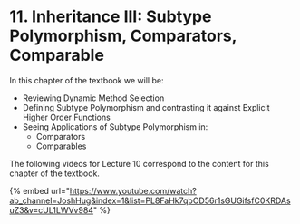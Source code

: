 # 11. Inheritance III: Subtype Polymorphism, Comparators, Comparable

In this chapter of the textbook we will be:&#x20;

* Reviewing Dynamic Method Selection
* Defining Subtype Polymorphism and contrasting it against Explicit Higher Order Functions
* Seeing Applications of Subtype Polymorphism in:
  * Comparators
  * Comparables

The following videos for Lecture 10 correspond to the content for this chapter of the textbook.

{% embed url="https://www.youtube.com/watch?ab_channel=JoshHug&index=1&list=PL8FaHk7qbOD56r1sGUGifsfC0KRDAsuZ3&v=cUL1LWVv984" %}

